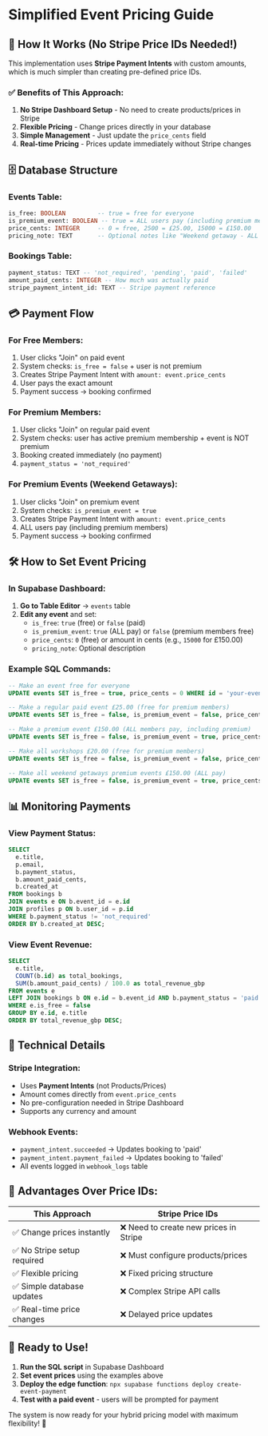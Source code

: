 # Simplified Event Pricing Guide

## 🎯 **How It Works (No Stripe Price IDs Needed!)**

This implementation uses **Stripe Payment Intents** with custom amounts, which is much simpler than creating pre-defined price IDs.

### **✅ Benefits of This Approach:**

1. **No Stripe Dashboard Setup** - No need to create products/prices in Stripe
2. **Flexible Pricing** - Change prices directly in your database
3. **Simple Management** - Just update the `price_cents` field
4. **Real-time Pricing** - Prices update immediately without Stripe changes

## 🗄️ **Database Structure**

### **Events Table:**
```sql
is_free: BOOLEAN         -- true = free for everyone
is_premium_event: BOOLEAN -- true = ALL users pay (including premium members)
price_cents: INTEGER     -- 0 = free, 2500 = £25.00, 15000 = £150.00
pricing_note: TEXT       -- Optional notes like "Weekend getaway - ALL pay"
```

### **Bookings Table:**
```sql
payment_status: TEXT -- 'not_required', 'pending', 'paid', 'failed'
amount_paid_cents: INTEGER -- How much was actually paid
stripe_payment_intent_id: TEXT -- Stripe payment reference
```

## 💳 **Payment Flow**

### **For Free Members:**
1. User clicks "Join" on paid event
2. System checks: `is_free = false` + user is not premium
3. Creates Stripe Payment Intent with `amount: event.price_cents`
4. User pays the exact amount
5. Payment success → booking confirmed

### **For Premium Members:**
1. User clicks "Join" on regular paid event
2. System checks: user has active premium membership + event is NOT premium
3. Booking created immediately (no payment)
4. `payment_status = 'not_required'`

### **For Premium Events (Weekend Getaways):**
1. User clicks "Join" on premium event
2. System checks: `is_premium_event = true` 
3. Creates Stripe Payment Intent with `amount: event.price_cents`
4. ALL users pay (including premium members)
5. Payment success → booking confirmed

## 🛠️ **How to Set Event Pricing**

### **In Supabase Dashboard:**

1. **Go to Table Editor** → `events` table
2. **Edit any event** and set:
   - `is_free`: `true` (free) or `false` (paid)
   - `is_premium_event`: `true` (ALL pay) or `false` (premium members free)
   - `price_cents`: `0` (free) or amount in cents (e.g., `15000` for £150.00)
   - `pricing_note`: Optional description

### **Example SQL Commands:**

```sql
-- Make an event free for everyone
UPDATE events SET is_free = true, price_cents = 0 WHERE id = 'your-event-id';

-- Make a regular paid event £25.00 (free for premium members)
UPDATE events SET is_free = false, is_premium_event = false, price_cents = 2500 WHERE id = 'your-event-id';

-- Make a premium event £150.00 (ALL members pay, including premium)
UPDATE events SET is_free = false, is_premium_event = true, price_cents = 15000 WHERE id = 'your-event-id';

-- Make all workshops £20.00 (free for premium members)
UPDATE events SET is_free = false, is_premium_event = false, price_cents = 2000 WHERE type = 'workshop';

-- Make all weekend getaways premium events £150.00 (ALL pay)
UPDATE events SET is_free = false, is_premium_event = true, price_cents = 15000 WHERE title ILIKE '%weekend%';
```

## 📊 **Monitoring Payments**

### **View Payment Status:**
```sql
SELECT 
  e.title,
  p.email,
  b.payment_status,
  b.amount_paid_cents,
  b.created_at
FROM bookings b
JOIN events e ON b.event_id = e.id
JOIN profiles p ON b.user_id = p.id
WHERE b.payment_status != 'not_required'
ORDER BY b.created_at DESC;
```

### **View Event Revenue:**
```sql
SELECT 
  e.title,
  COUNT(b.id) as total_bookings,
  SUM(b.amount_paid_cents) / 100.0 as total_revenue_gbp
FROM events e
LEFT JOIN bookings b ON e.id = b.event_id AND b.payment_status = 'paid'
WHERE e.is_free = false
GROUP BY e.id, e.title
ORDER BY total_revenue_gbp DESC;
```

## 🔧 **Technical Details**

### **Stripe Integration:**
- Uses **Payment Intents** (not Products/Prices)
- Amount comes directly from `event.price_cents`
- No pre-configuration needed in Stripe Dashboard
- Supports any currency and amount

### **Webhook Events:**
- `payment_intent.succeeded` → Updates booking to 'paid'
- `payment_intent.payment_failed` → Updates booking to 'failed'
- All events logged in `webhook_logs` table

## 🎉 **Advantages Over Price IDs:**

| **This Approach** | **Stripe Price IDs** |
|-------------------|----------------------|
| ✅ Change prices instantly | ❌ Need to create new prices in Stripe |
| ✅ No Stripe setup required | ❌ Must configure products/prices |
| ✅ Flexible pricing | ❌ Fixed pricing structure |
| ✅ Simple database updates | ❌ Complex Stripe API calls |
| ✅ Real-time price changes | ❌ Delayed price updates |

## 🚀 **Ready to Use!**

1. **Run the SQL script** in Supabase Dashboard
2. **Set event prices** using the examples above
3. **Deploy the edge function**: `npx supabase functions deploy create-event-payment`
4. **Test with a paid event** - users will be prompted for payment

The system is now ready for your hybrid pricing model with maximum flexibility! 🎯 